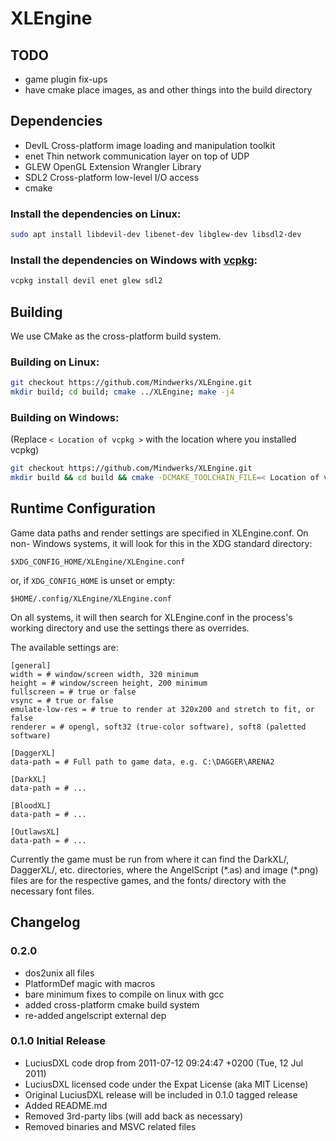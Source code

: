 # XLEngine

## TODO
* game plugin fix-ups
* have cmake place images, as and other things into the build directory

## Dependencies
* DevIL Cross-platform image loading and manipulation toolkit
* enet Thin network communication layer on top of UDP
* GLEW OpenGL Extension Wrangler Library
* SDL2 Cross-platform low-level I/O access
* cmake

### Install the dependencies on Linux:
```bash
sudo apt install libdevil-dev libenet-dev libglew-dev libsdl2-dev
```

### Install the dependencies on Windows with [vcpkg](https://docs.microsoft.com/en-us/cpp/vcpkg):
```bash
vcpkg install devil enet glew sdl2
```

## Building
We use CMake as the cross-platform build system.

### Building on Linux:
```bash
git checkout https://github.com/Mindwerks/XLEngine.git
mkdir build; cd build; cmake ../XLEngine; make -j4
```

### Building on Windows:
(Replace ```< Location of vcpkg >``` with the location where you installed vcpkg)
```bash
git checkout https://github.com/Mindwerks/XLEngine.git
mkdir build && cd build && cmake -DCMAKE_TOOLCHAIN_FILE=< Location of vcpkg >\scripts\buildsystems\vcpkg.cmake ../XLEngine
```

## Runtime Configuration
Game data paths and render settings are specified in XLEngine.conf. On non-
Windows systems, it will look for this in the XDG standard directory:
```
$XDG_CONFIG_HOME/XLEngine/XLEngine.conf
```
or, if `XDG_CONFIG_HOME` is unset or empty:
```
$HOME/.config/XLEngine/XLEngine.conf
```

On all systems, it will then search for XLEngine.conf in the process's working
directory and use the settings there as overrides.

The available settings are:
```
[general]
width = # window/screen width, 320 minimum
height = # window/screen height, 200 minimum
fullscreen = # true or false
vsync = # true or false
emulate-low-res = # true to render at 320x200 and stretch to fit, or false
renderer = # opengl, soft32 (true-color software), soft8 (paletted software)

[DaggerXL]
data-path = # Full path to game data, e.g. C:\DAGGER\ARENA2

[DarkXL]
data-path = # ...

[BloodXL]
data-path = # ...

[OutlawsXL]
data-path = # ...
```

Currently the game must be run from where it can find the DarkXL/, DaggerXL/,
etc. directories, where the AngelScript (\*.as) and image (\*.png) files are for
the respective games, and the fonts/ directory with the necessary font files.

## Changelog

### 0.2.0
* dos2unix all files
* PlatformDef magic with macros
* bare minimum fixes to compile on linux with gcc
* added cross-platform cmake build system
* re-added angelscript external dep

### 0.1.0 Initial Release
* LuciusDXL code drop from 2011-07-12 09:24:47 +0200 (Tue, 12 Jul 2011)
* LuciusDXL licensed code under the Expat License (aka MIT License)
* Original LuciusDXL release will be included in 0.1.0 tagged release
* Added README.md
* Removed 3rd-party libs (will add back as necessary)
* Removed binaries and MSVC related files
